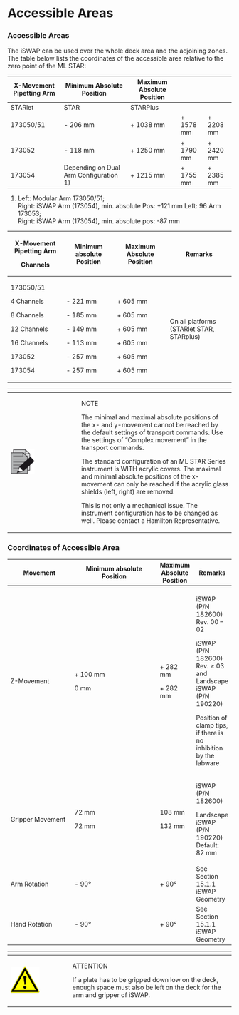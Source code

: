 # Accessible Areas

### Accessible Areas

The iSWAP can be used over the whole deck area and the adjoining zones. The table below lists the coordinates of the accessible area relative to the zero point of the ML STAR:

| X-Movement Pipetting Arm | Minimum Absolute Position              | Maximum Absolute Position |           |           |
| ------------------------ | -------------------------------------- | ------------------------- | --------- | --------- |
| STARlet                  | STAR                                   | STARPlus                  |           |           |
| 173050/51                | - 206 mm                               | + 1038 mm                 | + 1578 mm | + 2208 mm |
| 173052                   | - 118 mm                               | + 1250 mm                 | + 1790 mm | + 2420 mm |
| 173054                   | Depending on Dual Arm Configuration 1) | + 1215 mm                 | + 1755 mm | + 2385 mm |

1. Left: Modular Arm 173050/51;\
   Right: iSWAP Arm (173054), min. absolute Pos: +121 mm Left: 96 Arm 173053;\
   Right: iSWAP Arm (173054), min. absolute pos: -87 mm

| <p>X-Movement Pipetting Arm</p><p>Channels</p>                                                                   | Minimum absolute Position                                                                             | Maximum Absolute Position                                                                             | Remarks                                   |
| ---------------------------------------------------------------------------------------------------------------- | ----------------------------------------------------------------------------------------------------- | ----------------------------------------------------------------------------------------------------- | ----------------------------------------- |
| <p>173050/51</p><p>4 Channels</p><p>8 Channels</p><p>12 Channels</p><p>16 Channels</p><p>173052</p><p>173054</p> | <p><br></p><p>- 221 mm</p><p>- 185 mm</p><p>- 149 mm</p><p>- 113 mm</p><p>- 257 mm</p><p>- 257 mm</p> | <p><br></p><p>+ 605 mm</p><p>+ 605 mm</p><p>+ 605 mm</p><p>+ 605 mm</p><p>+ 605 mm</p><p>+ 605 mm</p> | On all platforms (STARlet STAR, STARplus) |





<table data-header-hidden><thead><tr><th width="145"></th><th></th></tr></thead><tbody><tr><td><img src="../../../.gitbook/assets/image (10) (1) (1) (1) (1) (1) (1) (1) (1).png" alt="" data-size="original"></td><td><p>NOTE</p><p>The minimal and maximal absolute positions of the x- and y-movement cannot be reached by the default settings of transport commands. Use the settings of “Complex movement” in the transport commands. </p><p></p><p>The standard configuration of an ML STAR Series instrument is WITH acrylic covers. The maximal and minimal absolute positions of the x-movement can only be reached if the acrylic glass shields (left, right) are removed. </p><p></p><p>This is not only a mechanical issue. The instrument configuration has to be changed as well. Please contact a Hamilton Representative.</p></td></tr></tbody></table>



### Coordinates of Accessible Area

<table><thead><tr><th width="134">Movement</th><th width="187">Minimum absolute Position</th><th>Maximum Absolute Position</th><th>Remarks</th></tr></thead><tbody><tr><td></td><td></td><td></td><td></td></tr><tr><td>Z-Movement</td><td><p>+ 100 mm</p><p>0 mm</p></td><td><p>+ 282 mm</p><p>+ 282 mm</p></td><td><p>iSWAP (P/N 182600) Rev. 00 – 02</p><p>iSWAP (P/N 182600) Rev. ≥ 03 and Landscape iSWAP (P/N 190220)</p><p>Position of clamp tips, if there is no inhibition by the labware</p></td></tr><tr><td>Gripper Movement</td><td><p>72 mm</p><p>72 mm</p></td><td><p>108 mm</p><p>132 mm</p></td><td><p>iSWAP (P/N 182600)</p><p>Landscape iSWAP (P/N 190220) Default: 82 mm</p></td></tr><tr><td>Arm Rotation</td><td>- 90°</td><td>+ 90°</td><td>See Section 15.1.1 iSWAP Geometry</td></tr><tr><td>Hand Rotation</td><td>- 90°</td><td>+ 90°</td><td>See Section 15.1.1 iSWAP Geometry</td></tr></tbody></table>



<table data-header-hidden><thead><tr><th width="125"></th><th></th></tr></thead><tbody><tr><td><img src="../../../.gitbook/assets/image (9) (1) (1) (1) (1) (1) (1) (1) (1).png" alt="" data-size="original"></td><td><p>ATTENTION</p><p>If a plate has to be gripped down low on the deck, enough space must also be left on the deck for the arm and gripper of iSWAP.</p></td></tr></tbody></table>



###
